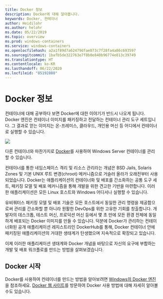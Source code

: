 ```yaml
---
title: Docker 정보
description: Docker에 대해 알아봅니다.
keywords: Docker, 컨테이너
author: Heidilohr
ms.author: helohr
ms.date: 05/22/2019
ms.topic: overview
ms.prod: windows-containers
ms.service: windows-containers
ms.openlocfilehash: a2a1f89d7a62479dfae073c7f28fa4a86c693597
ms.sourcegitcommit: 1bafb5de322763e7f8b0e840b96774e813c39749
ms.translationtype: HT
ms.contentlocale: ko-KR
ms.lasthandoff: 06/22/2020
ms.locfileid: "85192880"
---
```

# <a name="about-docker"></a>Docker 정보

컨테이너에 대해 공부하다 보면 Docker에 대한 이야기가 반드시 나오게 됩니다. Docker 엔진은 컨테이너 이미지를 패키징하고 전달하는 컨테이너 관리 도구 세트입니다. 그 결과로 얻는 이미지는 온-프레미스, 클라우드, 개인용 머신 등 어디에서 컨테이너로 실행할 수 있습니다.

![](media/docker.png)

다른 컨테이너와 마찬가지로 [Docker](https://www.docker.com)를 사용하여 Windows Server 컨테이너를 관리할 수 있습니다.

컨테이너를 통한 네임스페이스 격리 및 리소스 관리라는 개념은 BSD Jails, Solaris Zones 및 기본 UNIX 루트 변경(chroot) 메커니즘으로 거슬러 올라가 오래전부터 사용되었습니다. Docker는 애플리케이션의 컨테이너화 및 배포를 간소화하는 공통 도구 세트, 패키징 모델 및 배포 메커니즘을 통해 개발을 위한 견고한 기반을 마련합니다. 이러한 애플리케이션은 모든 Linux 호스트와 Windows 어디서나 실행할 수 있습니다.

유비쿼터스 패키징 모델 및 배포 기술은 모든 호스트에서 동일한 관리 명령을 제공함으로써 관리를 간소화할 뿐 아니라 원활한 DevOps를 위한 고유한 기회를 창출합니다. 개발자의 데스크톱, 테스트 머신, 프로덕션 머신 등에서 몇 초 만에 모든 환경 전체에 동일하게 배포되는 Docker 이미지를 만들 수 있습니다. 덕분에 Docker가 관리하는 컨테이너화된 공개 애플리케이션 레지스트리인 DockerHub를 통해, Docker 컨테이너 안에 패키징된 애플리케이션의 거대한 생태계가 탄생했으며 지속적으로 확장되고 있습니다.

이제 이러한 애플리케이션 생태계와 Docker 개념을 바탕으로 자신의 요구에 부합하는 개발 및 배포 워크플로를 만드는 방법을 살펴보겠습니다.

## <a name="get-started-with-docker"></a>Docker 시작

Docker를 사용하여 컨테이너를 만드는 방법을 알아보려면 [Windows의 Docker 엔진](../manage-docker/configure-docker-daemon.md)을 참조하세요. [Docker 웹 사이트](https://www.docker.com)를 방문하여 Docker 사용 방법에 대해 자세히 알아볼 수도 있습니다.